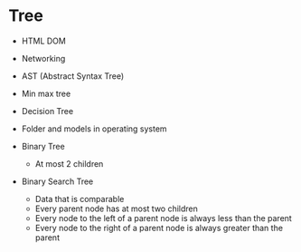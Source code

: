 # Tree

* HTML DOM
* Networking
* AST (Abstract Syntax Tree)
* Min max tree
* Decision Tree
* Folder and models in operating system

* Binary Tree
    * At most 2 children 


* Binary Search Tree
    * Data that is comparable
    * Every parent node has at most two children
    * Every node to the left of a parent node is always less than the parent 
    * Every node to the right of a parent node is always greater than the parent